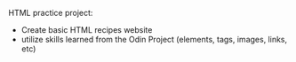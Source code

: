 HTML practice project:

- Create basic HTML recipes website
- utilize skills learned from the Odin Project (elements, tags, images, links, etc)